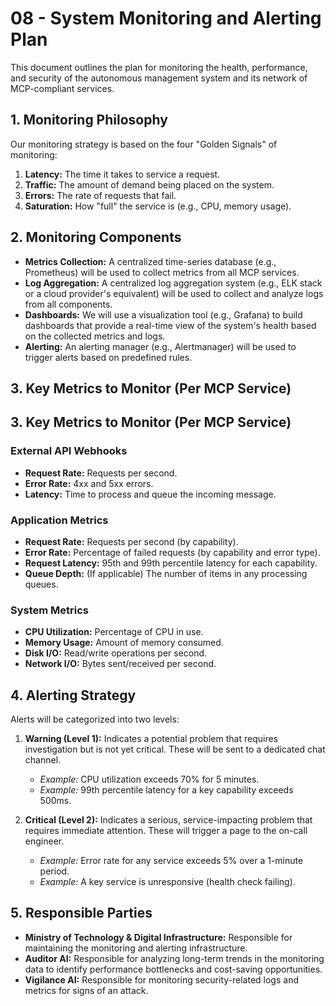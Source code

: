 # 08 - System Monitoring and Alerting Plan

This document outlines the plan for monitoring the health, performance, and security of the autonomous management system and its network of MCP-compliant services.

## 1. Monitoring Philosophy

Our monitoring strategy is based on the four "Golden Signals" of monitoring:

1.  **Latency:** The time it takes to service a request.
2.  **Traffic:** The amount of demand being placed on the system.
3.  **Errors:** The rate of requests that fail.
4.  **Saturation:** How "full" the service is (e.g., CPU, memory usage).

## 2. Monitoring Components

- **Metrics Collection:** A centralized time-series database (e.g., Prometheus) will be used to collect metrics from all MCP services.
- **Log Aggregation:** A centralized log aggregation system (e.g., ELK stack or a cloud provider's equivalent) will be used to collect and analyze logs from all components.
- **Dashboards:** We will use a visualization tool (e.g., Grafana) to build dashboards that provide a real-time view of the system's health based on the collected metrics and logs.
- **Alerting:** An alerting manager (e.g., Alertmanager) will be used to trigger alerts based on predefined rules.

## 3. Key Metrics to Monitor (Per MCP Service)

## 3. Key Metrics to Monitor (Per MCP Service)

### External API Webhooks
- **Request Rate:** Requests per second.
- **Error Rate:** 4xx and 5xx errors.
- **Latency:** Time to process and queue the incoming message.

### Application Metrics
- **Request Rate:** Requests per second (by capability).
- **Error Rate:** Percentage of failed requests (by capability and error type).
- **Request Latency:** 95th and 99th percentile latency for each capability.
- **Queue Depth:** (If applicable) The number of items in any processing queues.

### System Metrics
- **CPU Utilization:** Percentage of CPU in use.
- **Memory Usage:** Amount of memory consumed.
- **Disk I/O:** Read/write operations per second.
- **Network I/O:** Bytes sent/received per second.

## 4. Alerting Strategy

Alerts will be categorized into two levels:

1.  **Warning (Level 1):** Indicates a potential problem that requires investigation but is not yet critical. These will be sent to a dedicated chat channel.
    - *Example:* CPU utilization exceeds 70% for 5 minutes.
    - *Example:* 99th percentile latency for a key capability exceeds 500ms.

2.  **Critical (Level 2):** Indicates a serious, service-impacting problem that requires immediate attention. These will trigger a page to the on-call engineer.
    - *Example:* Error rate for any service exceeds 5% over a 1-minute period.
    - *Example:* A key service is unresponsive (health check failing).

## 5. Responsible Parties

- **Ministry of Technology & Digital Infrastructure:** Responsible for maintaining the monitoring and alerting infrastructure.
- **Auditor AI:** Responsible for analyzing long-term trends in the monitoring data to identify performance bottlenecks and cost-saving opportunities.
- **Vigilance AI:** Responsible for monitoring security-related logs and metrics for signs of an attack.
